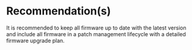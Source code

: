 # Recommendation(s)

It is recommended to keep all firmware up to date with the latest version and include all firmware in a patch management lifecycle with a detailed firmware upgrade plan.
